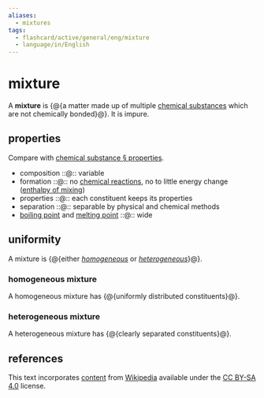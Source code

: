 ```yaml
---
aliases:
  - mixtures
tags:
  - flashcard/active/general/eng/mixture
  - language/in/English
---
```


# mixture

A __mixture__ is {@{a matter made up of multiple [chemical substances](chemical%20substance.md) which are not chemically bonded}@}. It is impure. <!--SR:!2025-08-01,532,250-->

## properties

Compare with [chemical substance § properties](chemical%20substance.md#properties).

- composition ::@:: variable <!--SR:!2027-07-07,1104,290!2027-08-12,972,353-->
- formation ::@:: no [chemical reactions](chemical%20reaction.md), no to little energy change ([enthalpy of mixing](enthalpy%20of%20mixing.md)) <!--SR:!2028-07-21,1239,290!2030-02-05,1707,373-->
- properties ::@:: each constituent keeps its properties <!--SR:!2025-08-29,644,310!2029-06-01,1508,373-->
- separation ::@:: separable by physical and chemical methods <!--SR:!2027-02-14,1014,330!2029-10-25,1620,373-->
- [boiling point](boiling%20point.md) and [melting point](melting%20point.md) ::@:: wide <!--SR:!2026-09-13,907,330!2027-10-16,963,353-->

## uniformity

A mixture is {@{either _[homogeneous](#homogeneous%20mixture)_ or _[heterogeneous](#heterogeneous%20mixture)_}@}. <!--SR:!2025-10-19,688,310-->

### homogeneous mixture

A homogeneous mixture has {@{uniformly distributed constituents}@}. <!--SR:!2026-04-13,783,290-->

### heterogeneous mixture

A heterogeneous mixture has {@{clearly separated constituents}@}. <!--SR:!2028-11-28,1510,310-->

## references

This text incorporates [content](https://en.wikipedia.org/wiki/mixture) from [Wikipedia](Wikipedia.md) available under the [CC BY-SA 4.0](https://creativecommons.org/licenses/by-sa/4.0/) license.
